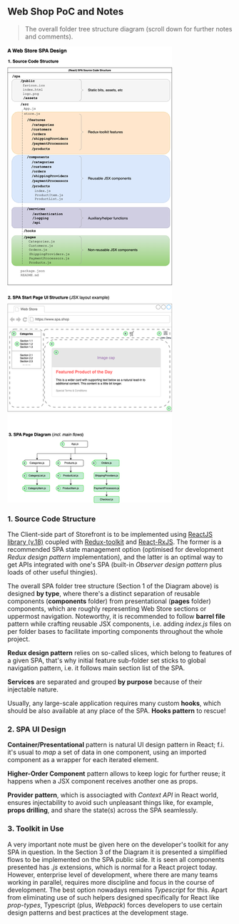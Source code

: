 ## Web Shop PoC and Notes

> The overall folder tree structure diagram (scroll down for further notes and comments).

![Web Shop folder tree](diagrams/storefront_PoC.png)


### 1. Source Code Structure

The Client-side part of Storefront is to be implemented using 
[ReactJS library (v.18)](https://github.com/facebook/react/tree/main) coupled with 
[Redux-toolkit](https://www.npmjs.com/package/@reduxjs/toolkit) and [React-RxJS](https://react-rxjs.org/).
The former is a recommended SPA state management option (optimised for development _Redux design pattern_ implementation), 
and the latter is an optimal way to get APIs integrated with one's SPA (built-in _Observer design pattern_ 
plus loads of other useful thingies).

The overall SPA folder tree structure (Section 1 of the Diagram above) is designed __by type__, where there's
a distinct separation of reusable components (__components__ folder) from presentational (__pages__ folder) components,
which are roughly representing Web Store sections or uppermost navigation. Noteworthy, it is recommended to
follow __barrel file__ pattern while crafting reusable JSX components, i.e. adding *index.js* files on per folder
bases to facilitate importing components throughout the whole project.

__Redux design pattern__ relies on so-called slices, which belong to features of a given SPA, that's why initial
feature sub-folder set sticks to global navigation pattern, i.e. it follows main section list of the SPA.

__Services__ are separated and grouped __by purpose__ because of their injectable nature.

Usually, any large-scale application requires many custom **hooks**, which should be also available at any
place of the SPA. __Hooks pattern__ to rescue!


### 2. SPA UI Design

**Container/Presentational** pattern is natural UI design pattern in React; f.i. it's usual to *map*
a set of data in one component, using an imported component as a wrapper for each iterated element.

**Higher-Order Component** pattern allows to keep logic for further reuse; it happens when a JSX component
receives another one as props.

__Provider pattern__, which is associagted with _Context API_ in React world, ensures injectability to avoid
such unpleasant things like, for example, __props drilling__, and share the state(s) across the SPA seamlessly.


### 3. Toolkit in Use

A very important note must be given here on the developer's toolkit for any SPA in question. In the Section 3
of the Diagram it is presented a simplified flows to be implemented on the SPA public side. It is seen
all components presented has *.js* extensions, which is normal for a React project today. However, enterprise
level of development, where there are many teams working in parallel, requires more discipline and focus in the
course of development. The best option nowadays remains _Typescript_ for this. Apart from eliminating use of
such helpers designed specifically for React like *prop-types*, Typescript (plus, *Webpack*) forces developers 
to use certain design patterns and best practices at the development stage.